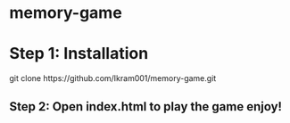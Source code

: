 # memory-game
<h1>Step 1: Installation</h1>
<p>git clone https://github.com/Ikram001/memory-game.git</p>
<h2>Step 2: Open index.html to play the game enjoy!</h2>
